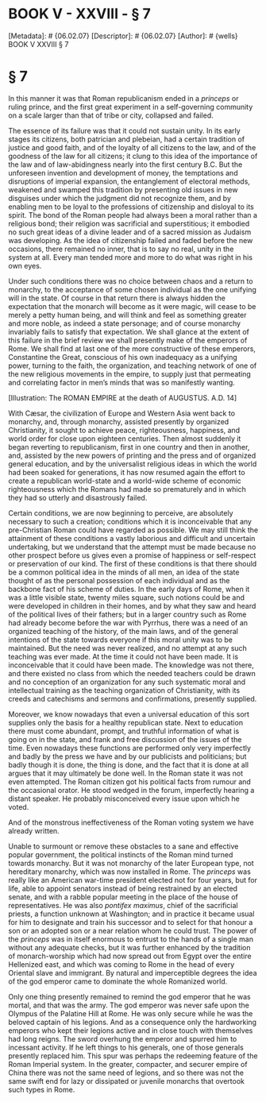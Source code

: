 # BOOK V - XXVIII - § 7
[Metadata]: # {06.02.07}
[Descriptor]: # {06.02.07}
[Author]: # {wells}
BOOK V
XXVIII
§ 7
# § 7
In this manner it was that Roman republicanism ended in a _princeps_ or ruling
prince, and the first great experiment in a self-governing community on a scale
larger than that of tribe or city, collapsed and failed.

The essence of its failure was that it could not sustain unity. In its early
stages its citizens, both patrician and plebeian, had a certain tradition of
justice and good faith, and of the loyalty of all citizens to the law, and of
the goodness of the law for all citizens; it clung to this idea of the
importance of the law and of law-abidingness nearly into the first century B.C.
But the unforeseen invention and development of money, the temptations and
disruptions of imperial expansion, the entanglement of electoral methods,
weakened and swamped this tradition by presenting old issues in new disguises
under which the judgment did not recognize them, and by enabling men to be
loyal to the professions of citizenship and disloyal to its spirit. The bond of
the Roman people had always been a moral rather than a religious bond; their
religion was sacrificial and superstitious; it embodied no such great ideas of
a divine leader and of a sacred mission as Judaism was developing. As the idea
of citizenship failed and faded before the new occasions, there remained no
inner, that is to say no real, unity in the system at all. Every man tended
more and more to do what was right in his own eyes.

Under such conditions there was no choice between chaos and a return to
monarchy, to the acceptance of some chosen individual as the one unifying will
in the state. Of course in that return there is always hidden the expectation
that the monarch will become as it were magic, will cease to be merely a petty
human being, and will think and feel as something greater and more noble, as
indeed a state personage; and of course monarchy invariably fails to satisfy
that expectation. We shall glance at the extent of this failure in the brief
review we shall presently make of the emperors of Rome. We shall find at last
one of the more constructive of these emperors, Constantine the Great,
conscious of his own inadequacy as a unifying power, turning to the faith, the
organization, and teaching network of one of the new religious movements in the
empire, to supply just that permeating and correlating factor in men’s minds
that was so manifestly wanting.

[Illustration: The ROMAN EMPIRE at the death of AUGUSTUS. A.D. 14]

With Cæsar, the civilization of Europe and Western Asia went back to monarchy,
and, through monarchy, assisted presently by organized Christianity, it sought
to achieve peace, righteousness, happiness, and world order for close upon
eighteen centuries. Then almost suddenly it began reverting to republicanism,
first in one country and then in another, and, assisted by the new powers of
printing and the press and of organized general education, and by the
universalist religious ideas in which the world had been soaked for
generations, it has now resumed again the effort to create a republican
world-state and a world-wide scheme of economic righteousness which the Romans
had made so prematurely and in which they had so utterly and disastrously
failed.

Certain conditions, we are now beginning to perceive, are absolutely necessary
to such a creation; conditions which it is inconceivable that any pre-Christian
Roman could have regarded as possible. We may still think the attainment of
these conditions a vastly laborious and difficult and uncertain undertaking,
but we understand that the attempt must be made because no other prospect
before us gives even a promise of happiness or self-respect or preservation of
our kind. The first of these conditions is that there should be a common
political idea in the minds of all men, an idea of the state thought of as the
personal possession of each individual and as the backbone fact of his scheme
of duties. In the early days of Rome, when it was a little visible state,
twenty miles square, such notions could be and were developed in children in
their homes, and by what they saw and heard of the political lives of their
fathers; but in a larger country such as Rome had already become before the war
with Pyrrhus, there was a need of an organized teaching of the history, of the
main laws, and of the general intentions of the state towards everyone if this
moral unity was to be maintained. But the need was never realized, and no
attempt at any such teaching was ever made. At the time it could not have been
made. It is inconceivable that it could have been made. The knowledge was not
there, and there existed no class from which the needed teachers could be drawn
and no conception of an organization for any such systematic moral and
intellectual training as the teaching organization of Christianity, with its
creeds and catechisms and sermons and confirmations, presently supplied.

Moreover, we know nowadays that even a universal education of this sort
supplies only the basis for a healthy republican state. Next to education there
must come abundant, prompt, and truthful information of what is going on in the
state, and frank and free discussion of the issues of the time. Even nowadays
these functions are performed only very imperfectly and badly by the press we
have and by our publicists and politicians; but badly though it is done, the
thing is done, and the fact that it is done at all argues that it may
ultimately be done well. In the Roman state it was not even attempted. The
Roman citizen got his political facts from rumour and the occasional orator. He
stood wedged in the forum, imperfectly hearing a distant speaker. He probably
misconceived every issue upon which he voted.

And of the monstrous ineffectiveness of the Roman voting system we have already
written.

Unable to surmount or remove these obstacles to a sane and effective popular
government, the political instincts of the Roman mind turned towards monarchy.
But it was not monarchy of the later European type, not hereditary monarchy,
which was now installed in Rome. The _princeps_ was really like an American
war-time president elected not for four years, but for life, able to appoint
senators instead of being restrained by an elected senate, and with a rabble
popular meeting in the place of the house of representatives. He was also
_pontifex maximus_, chief of the sacrificial priests, a function unknown at
Washington; and in practice it became usual for him to designate and train his
successor and to select for that honour a son or an adopted son or a near
relation whom he could trust. The power of the _princeps_ was in itself
enormous to entrust to the hands of a single man without any adequate checks,
but it was further enhanced by the tradition of monarch-worship which had now
spread out from Egypt over the entire Hellenized east, and which was coming to
Rome in the head of every Oriental slave and immigrant. By natural and
imperceptible degrees the idea of the god emperor came to dominate the whole
Romanized world.

Only one thing presently remained to remind the god emperor that he was mortal,
and that was the army. The god emperor was never safe upon the Olympus of the
Palatine Hill at Rome. He was only secure while he was the beloved captain of
his legions. And as a consequence only the hardworking emperors who kept their
legions active and in close touch with themselves had long reigns. The sword
overhung the emperor and spurred him to incessant activity. If he left things
to his generals, one of those generals presently replaced him. This spur was
perhaps the redeeming feature of the Roman Imperial system. In the greater,
compacter, and securer empire of China there was not the same need of legions,
and so there was not the same swift end for lazy or dissipated or juvenile
monarchs that overtook such types in Rome.

